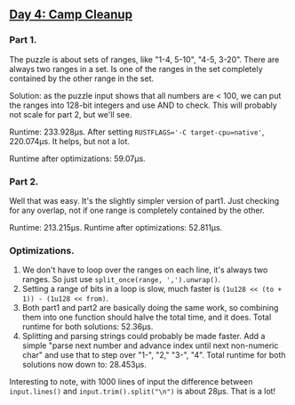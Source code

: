 ## [Day 4: Camp Cleanup](https://adventofcode.com/2022/day/4)

### Part 1.

The puzzle is about sets of ranges, like "1-4, 5-10", "4-5, 3-20".
There are always two ranges in a set. Is one of the ranges in the set
completely contained by the other range in the set.

Solution: as the puzzle input shows that all numbers are < 100, we can
put the ranges into 128-bit integers and use AND to check. This will 
probably not scale for part 2, but we'll see.

Runtime: 233.928µs. After setting `RUSTFLAGS='-C target-cpu=native'`,
220.074µs. It helps, but not a lot.

Runtime after optimizations: 59.07µs.

### Part 2.

Well that was easy. It's the slightly simpler version of part1. Just
checking for any overlap, not if one range is completely contained
by the other.

Runtime: 213.215µs.
Runtime after optimizations: 52.811µs.

### Optimizations.

1. We don't have to loop over the ranges on each line, it's always two ranges.
   So just use `split_once(range, ',').unwrap()`.
2. Setting a range of bits in a loop is slow, much faster is
   `(1u128 << (to + 1)) - (1u128 << from)`.
3. Both part1 and part2 are basically doing the same work, so combining
   them into one function should halve the total time, and it does.
   Total runtime for both solutions: 52.36µs.
4. Splitting and parsing strings could probably be made faster. Add a
   simple "parse next number and advance index until next non-numeric char"
   and use that to step over "1-", "2," "3-", "4".
   Total runtime for both solutions now down to: 28.453µs.

Interesting to note, with 1000 lines of input the difference between
`input.lines()` and `input.trim().split("\n")` is about 28µs.
That is a lot!

